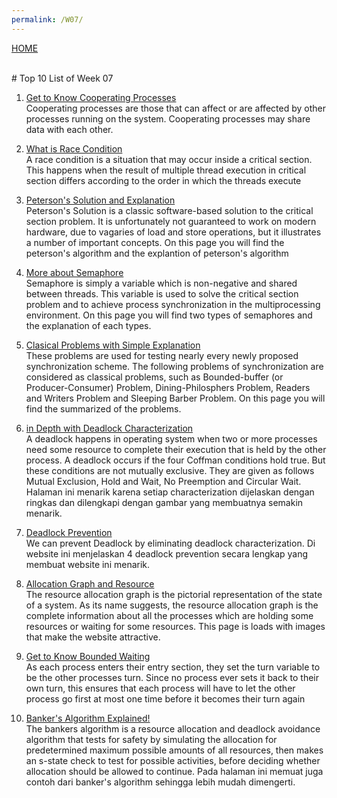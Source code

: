 ```yaml
---
permalink: /W07/
---
```

[HOME](../)

<br>
# Top 10 List of Week 07

1. [Get to Know Cooperating Processes](https://www.tutorialspoint.com/cooperating-process#)<br>
Cooperating processes are those that can affect or are affected by other processes running on the system. Cooperating processes may share data with each other.

2. [What is Race Condition](https://www.tutorialspoint.com/race-condition-critical-section-and-semaphore#)<br>
A race condition is a situation that may occur inside a critical section. This happens when the result of multiple thread execution in critical section differs according to the order in which the threads execute

3. [Peterson's Solution and Explanation](https://www.geeksforgeeks.org/petersons-algorithm-in-process-synchronization/)<br>
Peterson's Solution is a classic software-based solution to the critical section problem. It is unfortunately not guaranteed to work on modern hardware, due to vagaries of load and store operations, but it illustrates a number of important concepts. On this page you will find the peterson's algorithm and the explantion of peterson's algorithm

4. [More about Semaphore](https://www.geeksforgeeks.org/semaphores-in-process-synchronization/)<br>
Semaphore is simply a variable which is non-negative and shared between threads. This variable is used to solve the critical section problem and to achieve process synchronization in the multiprocessing environment. On this page you will find two types of semaphores and the explanation of each types.

5. [Clasical Problems with Simple Explanation](https://www.geeksforgeeks.org/classical-problems-of-synchronization-with-semaphore-solution/)<br>
These problems are used for testing nearly every newly proposed synchronization scheme. The following problems of synchronization are considered as classical problems, such as Bounded-buffer (or Producer-Consumer) Problem, Dining-Philosphers Problem, Readers and Writers Problem and Sleeping Barber Problem. On this page you will find the summarized of the problems.

6. [in Depth with Deadlock Characterization](https://www.tutorialspoint.com/deadlock-characterization)<br>
A deadlock happens in operating system when two or more processes need some resource to complete their execution that is held by the other process. A deadlock occurs if the four Coffman conditions hold true. But these conditions are not mutually exclusive. They are given as follows Mutual Exclusion, Hold and Wait, No Preemption and Circular Wait. 
Halaman ini menarik karena setiap characterization dijelaskan dengan ringkas dan dilengkapi dengan gambar yang membuatnya semakin menarik.

7. [Deadlock Prevention](https://www.geeksforgeeks.org/deadlock-prevention/)<br>
We can prevent Deadlock by eliminating deadlock characterization. Di website ini menjelaskan 4 deadlock prevention secara lengkap yang membuat website ini menarik.

8. [Allocation Graph and Resource](https://www.geeksforgeeks.org/resource-allocation-graph-rag-in-operating-system/)<br>
The resource allocation graph is the pictorial representation of the state of a system. As its name suggests, the resource allocation graph is the complete information about all the processes which are holding some resources or waiting for some resources. This page is loads with images that make the website attractive.

9. [Get to Know Bounded Waiting](https://www.cs.uic.edu/~jbell/CourseNotes/OperatingSystems/5_Synchronization.html)<br>
As each process enters their entry section, they set the turn variable to be the other processes turn. Since no process ever sets it back to their own turn, this ensures that each process will have to let the other process go first at most one time before it becomes their turn again

10. [Banker's Algorithm Explained!](https://www.geeksforgeeks.org/bankers-algorithm-in-operating-system-2/)<br>
The bankers algorithm is a resource allocation and deadlock avoidance algorithm that tests for safety by simulating the allocation for predetermined maximum possible amounts of all resources, then makes an s-state check to test for possible activities, before deciding whether allocation should be allowed to continue. Pada halaman ini memuat juga contoh dari banker's algorithm sehingga lebih mudah dimengerti.
